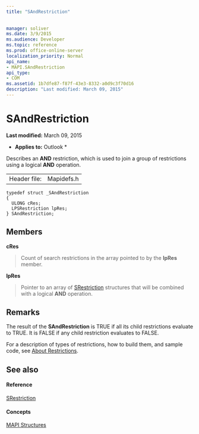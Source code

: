 ```yaml
---
title: "SAndRestriction"
 
 
manager: soliver
ms.date: 3/9/2015
ms.audience: Developer
ms.topic: reference
ms.prod: office-online-server
localization_priority: Normal
api_name:
- MAPI.SAndRestriction
api_type:
- COM
ms.assetid: 1b7dfe87-f87f-43e3-8332-a0d9c3f70d16
description: "Last modified: March 09, 2015"
---
```


# SAndRestriction

 **Last modified:** March 09, 2015 
  
 * **Applies to:** Outlook * 
  
Describes an **AND** restriction, which is used to join a group of restrictions using a logical **AND** operation. 
  
|||
|:-----|:-----|
|Header file:  <br/> |Mapidefs.h  <br/> |
   
```
typedef struct _SAndRestriction
{
  ULONG cRes;
  LPSRestriction lpRes;
} SAndRestriction;

```

## Members

 **cRes**
  
> Count of search restrictions in the array pointed to by the **lpRes** member. 
    
 **lpRes**
  
> Pointer to an array of [SRestriction](srestriction.md) structures that will be combined with a logical **AND** operation. 
    
## Remarks

The result of the **SAndRestriction** is TRUE if all its child restrictions evaluate to TRUE. It is FALSE if any child restriction evaluates to FALSE. 
  
For a description of types of restrictions, how to build them, and sample code, see [About Restrictions](about-restrictions.md).
  
## See also

#### Reference

[SRestriction](srestriction.md)
#### Concepts

[MAPI Structures](mapi-structures.md)

